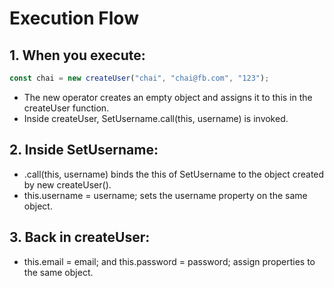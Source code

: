 # Execution Flow

## 1. When you execute:
```javascript
const chai = new createUser("chai", "chai@fb.com", "123");
```
- The new operator creates an empty object and assigns it to this in the createUser function.
- Inside createUser, SetUsername.call(this, username) is invoked.

## 2. Inside SetUsername:
- .call(this, username) binds the this of SetUsername to the object created by new createUser().
- this.username = username; sets the username property on the same object.

## 3. Back in createUser:
- this.email = email; and this.password = password; assign properties to the same object.